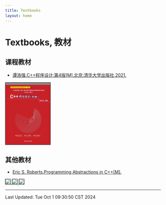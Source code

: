 ```yaml
---
title: Textbooks
layout: home
---
```

# Textbooks, 教材

## 课程教材

-   [谭浩强.C++程序设计:第4版[M].北京:清华大学出版社,2021.](http://www.tup.tsinghua.edu.cn/booksCenter/book_09067402.html)

<div>
	<a href="http://www.tup.tsinghua.edu.cn/booksCenter/book_09067402.html">
		<img src="./assets/images/thqcpp.jpg" style="height: 200px;" border="1">
	</a>
</div>

## 其他教材

-   [Eric S. Roberts.Programming Abstractions in C++[M].](https://web.stanford.edu/class/archive/cs/cs106b/cs106b.1252/resources/textbook.html)

<div>
	<a href="https://web.stanford.edu/class/archive/cs/cs106b/cs106b.1252/resources/textbook.html">
		<img src="https://web.stanford.edu/class/archive/cs/cs106b/cs106b.1252/resources/img/textbook-cover.jpg" style="height: 200px;" border="1">
	</a>
	<a href="https://course.cmpreading.com/web/teachRes/detail/4015/208">
		<img src="https://course.cmpreading.com/resource/access/L29wZW5yZXNvdXJjZXMvdGVhY2hfZWJvb2svaW1hZ2UvMjAxNy8wNS9kNGI1ZGU1Mzk2OTc2MWJkZDE0ZWMyN2I3ZDBlYzYzOF8yNTYuanBnJDk3ODcxMTE1NjE0OTEuanBn" style="height: 200px;" border="1">
	</a>
	<a href="https://course.cmpreading.com/web/teachRes/detail/3935/208">
		<img src="https://course.cmpreading.com/resource/access/L29wZW5yZXNvdXJjZXMvdGVhY2hfZWJvb2svaW1hZ2UvMjAxNy8wNS8wMDIyZjM0NzlmOGVlNzc3NTQ4ZWFkOGYzNGNmM2U0ZF8yNTYuanBnJDk3ODcxMTE1NDY5NjIuanBn" style="height: 200px;" border="1">
	</a>
</div>

---

Last Updated: Tue Oct  1 09:30:50 CST 2024